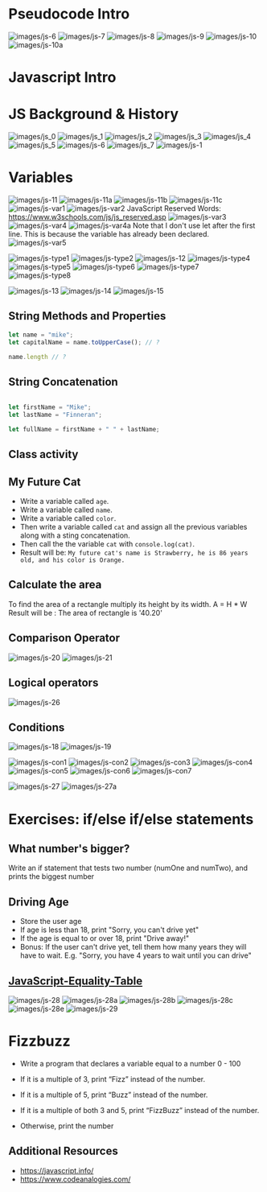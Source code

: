 
# Pseudocode Intro
![images/js-6](images/js-6.png)
![images/js-7](images/js-7.png)
![images/js-8](images/js-8.png)
![images/js-9](images/js-9.png)
![images/js-10](images/js-10.png)
![images/js-10a](images/js-10a.png)
# Javascript Intro

# JS Background & History
![images/js_0](images/js_0.png)
![images/js_1](images/js_1.png)
![images/js_2](images/js_2.png)
![images/js_3](images/js_3.png)
![images/js_4](images/js_4.png)
![images/js_5](images/js_5.png)
![images/js-6](images/js_6.png)
![images/js_7](images/js_7.png)
![images/js-1](images/js-1.png)

# Variables 

![images/js-11](images/js-11.png)
![images/js-11a](images/js-11a.png)
![images/js-11b](images/js-11b.png)
![images/js-11c](images/js-11c.png)
![images/js-var1](images/js-var1.png)
![images/js-var2](images/js-var2.png)
JavaScript Reserved Words: https://www.w3schools.com/js/js_reserved.asp
![images/js-var3](images/js-var3.png)
![images/js-var4](images/js-var4.png)
![images/js-var4a](images/js-var4a.png)
Note that I don't use let after the first line.
This is because the variable has already been declared.
![images/js-var5](images/js-var5.png)

![images/js-type1](images/js-type1.png)
![images/js-type2](images/js-type2.png)
![images/js-12](images/js-12.png)
![images/js-type4](images/js-type4.png)
![images/js-type5](images/js-type5.png)
![images/js-type6](images/js-type6.png)
![images/js-type7](images/js-type7.png)
![images/js-type8](images/js-type8.png)

![images/js-13](images/js-13.png)
![images/js-14](images/js-14.png)
![images/js-15](images/js-15.png)

## String Methods and Properties

```js
let name = "mike";
let capitalName = name.toUpperCase(); // ?

name.length // ?
```

## String Concatenation
```js

let firstName = "Mike";
let lastName = "Finneran";

let fullName = firstName + " " + lastName;
```

## Class activity
## My Future Cat
- Write a variable called `age`.
- Write a variable called `name`.
- Write a variable called `color`.
- Then write a variable  called `cat` and assign all the previous variables along with a sting concatenation.
- Then call the the variable `cat` with `console.log(cat)`.
- Result will be: `My future cat's name is Strawberry, he is 86 years old, and his color is Orange.`

## Calculate the area
To find the area of a rectangle multiply its height by its width.
A = H * W
Result will be : The area of rectangle is '40.20'

## Comparison Operator
![images/js-20](images/js-20.png)
![images/js-21](images/js-21.png)
## Logical operators
![images/js-26](images/js-26.png)

## Conditions
![images/js-18](images/js-18.png)
![images/js-19](images/js-19.png)

![images/js-con1](images/js-con1.png)
![images/js-con2](images/js-con2.png)
![images/js-con3](images/js-con3.png)
![images/js-con4](images/js-con4.png)
![images/js-con5](images/js-con5.png)
![images/js-con6](images/js-con6.png)
![images/js-con7](images/js-con7.png)

![images/js-27](images/js-27.png)
![images/js-27a](images/js-27a.png)
# Exercises: if/else if/else statements

## What number's bigger?

Write an if statement that tests two number (numOne and numTwo), and prints the biggest number

## Driving Age

- Store the user age
- If age is less than 18, print "Sorry, you can't drive yet"
- If the age is equal to or over 18, print "Drive away!"
- Bonus: If the user can't drive yet, tell them how many years they will have to wait. E.g. "Sorry, you have 4 years to wait until you can drive"

## [JavaScript-Equality-Table](https://dorey.github.io/JavaScript-Equality-Table/)

![images/js-28](images/js-28.png)
![images/js-28a](images/js-28a.png)
![images/js-28b](images/js-28b.png)
![images/js-28c](images/js-28c.png)
![images/js-28e](images/js-28e.png)
![images/js-29](images/js-29.png)

# Fizzbuzz

- Write a program that declares a variable equal to a number 0 - 100

- If it is a multiple of 3, print “Fizz” instead of the number.

- If it is a multiple of 5, print “Buzz” instead of the number.

- If it is a multiple of both 3 and 5, print “FizzBuzz” instead of the number.

- Otherwise, print the number



## Additional Resources

- https://javascript.info/
- https://www.codeanalogies.com/